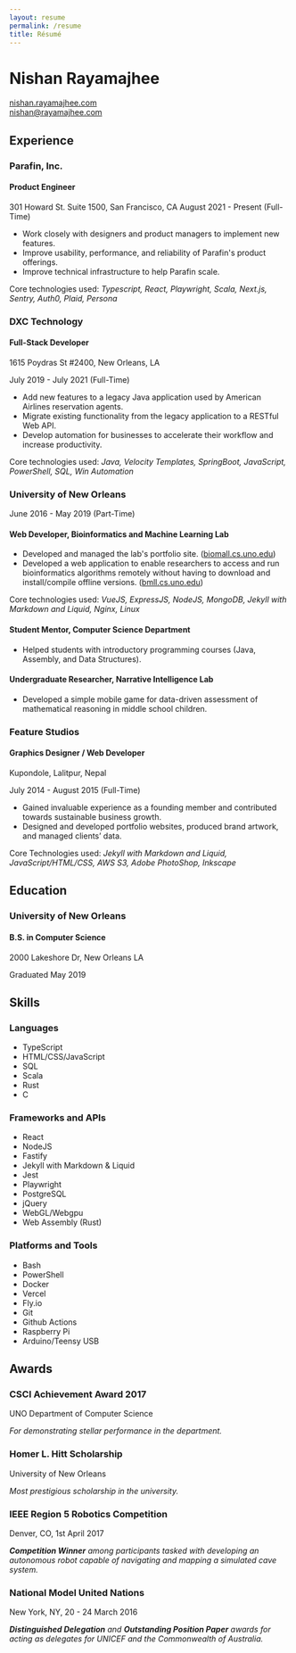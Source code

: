 ```yaml
---
layout: resume 
permalink: /resume
title: Résumé
---
```


# Nishan Rayamajhee

[nishan.rayamajhee.com](https://nishan.rayamajhee.com)  
<nishan@rayamajhee.com>

## Experience

### Parafin, Inc.
#### Product Engineer

301 Howard St. Suite 1500, San Francisco, CA
August 2021 - Present (Full-Time)

- Work closely with designers and product managers to implement new features.
- Improve usability, performance, and reliability of Parafin's product offerings.
- Improve technical infrastructure to help Parafin scale.

Core technologies used: _Typescript, React, Playwright, Scala, Next.js, Sentry, Auth0, Plaid, Persona_

### DXC Technology
#### Full-Stack Developer

1615 Poydras St #2400, New Orleans, LA  

July 2019 - July 2021 (Full-Time)

- Add new features to a legacy Java application used by American Airlines reservation agents.
- Migrate existing functionality from the legacy application to a RESTful Web API.
- Develop automation for businesses to accelerate their workflow and increase productivity.

Core technologies used: _Java, Velocity Templates, SpringBoot, JavaScript, PowerShell, SQL, Win Automation_

### University of New Orleans
June 2016 - May 2019  (Part-Time)

#### Web Developer, Bioinformatics and Machine Learning Lab

- Developed and managed the lab's portfolio site. \([biomall.cs.uno.edu](https://biomall.cs.uno.edu)\)
- Developed a web application to enable researchers to access and run bioinformatics algorithms remotely without having to download and install/compile offline versions. \([bmll.cs.uno.edu](https://bmll.cs.uno.edu)\)

Core technologies used: _VueJS, ExpressJS, NodeJS, MongoDB, Jekyll with Markdown and Liquid, Nginx, Linux_

#### Student Mentor, Computer Science Department

- Helped students with introductory programming courses (Java, Assembly, and Data Structures).

#### Undergraduate Researcher, Narrative Intelligence Lab

- Developed a simple mobile game for data-driven assessment of mathematical reasoning in middle school children.

### Feature Studios
#### Graphics Designer / Web Developer

Kupondole, Lalitpur, Nepal  

July 2014 - August 2015 (Full-Time)

- Gained invaluable experience as a founding member and contributed towards sustainable business growth.
- Designed and developed portfolio websites, produced brand artwork, and managed clients’ data.

Core Technologies used: _Jekyll with Markdown and Liquid, JavaScript/HTML/CSS, AWS S3, Adobe PhotoShop, Inkscape_

## Education

### University of New Orleans
#### B.S. in Computer Science

2000 Lakeshore Dr, New Orleans LA  

Graduated May 2019

## Skills

### Languages

- TypeScript
- HTML/CSS/JavaScript
- SQL
- Scala
- Rust
- C

### Frameworks and APIs 

- React
- NodeJS
- Fastify
- Jekyll with Markdown & Liquid
- Jest
- Playwright
- PostgreSQL
- jQuery
- WebGL/Webgpu
- Web Assembly (Rust)

### Platforms and Tools

- Bash
- PowerShell
- Docker
- Vercel
- Fly.io
- Git
- Github Actions
- Raspberry Pi
- Arduino/Teensy USB

## Awards

### CSCI Achievement Award 2017

UNO Department of Computer Science

_For demonstrating stellar performance in the department._

### Homer L. Hitt Scholarship

University of New Orleans  

_Most prestigious scholarship in the university._


### IEEE Region 5 Robotics Competition

Denver, CO, 1st April 2017  

_**Competition Winner** among participants tasked with developing an autonomous robot capable of navigating and mapping a simulated cave system._

### National Model United Nations

New York, NY, 20 - 24 March 2016  

_**Distinguished Delegation** and **Outstanding Position Paper** awards for acting as delegates for UNICEF and the Commonwealth of Australia._

